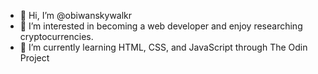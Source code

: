 - 👋 Hi, I’m @obiwanskywalkr
- 👀 I’m interested in becoming a web developer and enjoy researching cryptocurrencies.
- 🌱 I’m currently learning HTML, CSS, and JavaScript through The Odin Project

<!---
obiwanskywalkr/obiwanskywalkr is a ✨ special ✨ repository because its `README.md` (this file) appears on your GitHub profile.
You can click the Preview link to take a look at your changes.
--->
